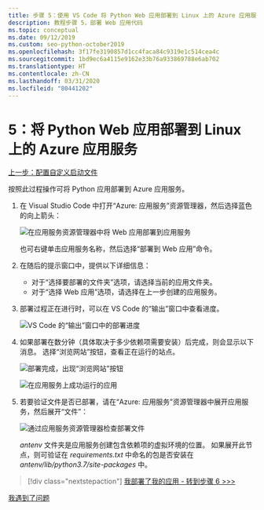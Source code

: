 ```yaml
---
title: 步骤 5：使用 VS Code 将 Python Web 应用部署到 Linux 上的 Azure 应用服务
description: 教程步骤 5，部署 Web 应用代码
ms.topic: conceptual
ms.date: 09/12/2019
ms.custom: seo-python-october2019
ms.openlocfilehash: 3f17fe3190857d1cc4faca84c9319e1c514cea4c
ms.sourcegitcommit: 1bd9ec6a4115e9162e33b76a933869788e6ab702
ms.translationtype: HT
ms.contentlocale: zh-CN
ms.lasthandoff: 03/31/2020
ms.locfileid: "80441202"
---
```

# <a name="5-deploy-your-python-web-app-to-azure-app-service-on-linux"></a>5：将 Python Web 应用部署到 Linux 上的 Azure 应用服务

[上一步：配置自定义启动文件](tutorial-deploy-app-service-on-linux-04.md)

按照此过程操作可将 Python 应用部署到 Azure 应用服务。

1. 在 Visual Studio Code 中打开“Azure:  应用服务”资源管理器，然后选择蓝色的向上箭头：

   ![在应用服务资源管理器中将 Web 应用部署到应用服务](media/deploy-azure/deploy-web-app-to-app-service-in-app-service-explorer.png)

    也可右键单击应用服务名称，然后选择“部署到 Web 应用”命令。 

1. 在随后的提示窗口中，提供以下详细信息：

    - 对于“选择要部署的文件夹”选项，请选择当前的应用文件夹。
    - 对于“选择 Web 应用”选项，请选择在上一步创建的应用服务。

1. 部署过程正在进行时，可以在 VS Code 的“输出”窗口中查看进度。 

    ![VS Code 的“输出”窗口中的部署进度](media/deploy-azure/view-deployment-progress-in-visual-studio-code-output.png)

1. 如果部署在数分钟（具体取决于多少依赖项需要安装）后完成，则会显示以下消息。 选择“浏览网站”按钮，查看正在运行的站点。 

    ![部署完成，出现“浏览网站”按钮](media/deploy-azure/web-app-deployment-complete-with-browse-website-button.png)

    ![在应用服务上成功运行的应用](media/deploy-azure/web-app-running-successfully-on-app-service.png)

1. 若要验证文件是否已部署，请在“Azure:  应用服务”资源管理器中展开应用服务，然后展开“文件”： 

    ![通过应用服务资源管理器检查部署文件](media/deploy-azure/expand-files-node-to-check-deployment-of-web-app-files.png)

    *antenv* 文件夹是应用服务创建包含依赖项的虚拟环境的位置。 如果展开此节点，则可验证在 *requirements.txt* 中命名的包是否安装在 *antenv/lib/python3.7/site-packages* 中。

> [!div class="nextstepaction"]
> [我部署了我的应用 - 转到步骤 6 >>>](tutorial-deploy-app-service-on-linux-06.md)

[我遇到了问题](https://www.research.net/r/PWZWZ52?tutorial=vscode-appservice-python&step=05-deploy-app)
